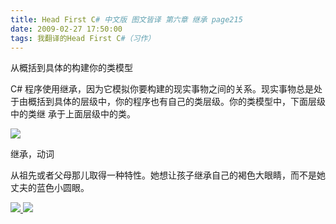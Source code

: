 ```yaml
---
title: Head First C# 中文版 图文皆译 第六章 继承 page215
date: 2009-02-27 17:50:00
tags: 我翻译的Head First C#（习作）
---
```

从概括到具体的构建你的类模型

C#  程序使用继承，因为它模拟你要构建的现实事物之间的关系。现实事物总是处于由概括到具体的层级中，你的程序也有自己的类层级。你的类模型中，下面层级中的类继
承于上面层级中的类。

![](https://p-blog.csdn.net/images/p_blog_csdn_net/cuipengfei1/EntryImages/20090227/2009-02-27_17-22-44.jpg)

继承，动词

从祖先或者父母那儿取得一种特性。她想让孩子继承自己的褐色大眼睛，而不是她丈夫的蓝色小圆眼。



[ ![](https://profile.csdnimg.cn/5/2/5/3_cuipengfei1)
![](https://g.csdnimg.cn/static/user-reg-year/1x/11.png)
](https://blog.csdn.net/cuipengfei1)





